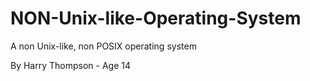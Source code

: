 # NON-Unix-like-Operating-System
A non Unix-like, non POSIX operating system

By Harry Thompson - Age 14

